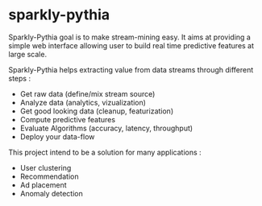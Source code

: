 sparkly-pythia
==============

Sparkly-Pythia goal is to make stream-mining easy.
It aims at providing a simple web interface allowing user to build real time predictive features at large scale.

Sparkly-Pythia helps extracting value from data streams through different steps : 
* Get raw data (define/mix stream source)
* Analyze data (analytics, vizualization)
* Get good looking data (cleanup, featurization)
* Compute predictive features
* Evaluate Algorithms (accuracy, latency, throughput)
* Deploy your data-flow

This project intend to be a solution for many applications : 
* User clustering
* Recommendation
* Ad placement
* Anomaly detection
